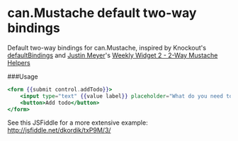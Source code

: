 can.Mustache default two-way bindings
==================================

Default two-way bindings for can.Mustache, inspired by Knockout's [defaultBindings](https://github.com/knockout/knockout/tree/master/src/binding/defaultBindings) and [Justin Meyer](https://github.com/justinbmeyer)'s [Weekly Widget 2 - 2-Way Mustache Helpers](http://bitovi.com/blog/2013/01/weekly-widget-two-way-mustache-helpers.html)

###Usage

```handlebars
<form {{submit control.addTodo}}>
    <input type="text" {{value label}} placeholder="What do you need to do?">
    <button>Add todo</button>
</form>
```

See this JSFiddle for a more extensive example: http://jsfiddle.net/dkordik/txP9M/3/
